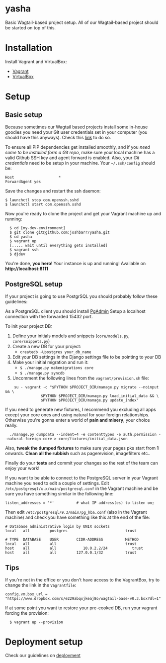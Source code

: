 
yasha
==================

Basic Wagtail-based project setup. All of our Wagtail-based project should be started on top of this.

# Installation

Install Vagrant and  VirtualBox:

* [Vagrant](http://www.vagrantup.com/downloads.html)
* [VirtualBox](https://www.virtualbox.org/wiki/Downloads)

# Setup

## Basic setup

Because sometimes our Wagtail based projects install some in-house goodies you need your Git user credentials set in your computer (you should have this anyways). Check this [link](https://help.github.com/articles/setting-your-username-in-git/) to do so.

To ensure all PIP dependencies get installed smoothly, and if you *need some to be installed form a Git repo*, make sure your local machine has a valid Github SSH key and agent forward is enabled. Also, your *Git credentials* need to be setup in your machine. Your `~/.ssh/config` should be:
```
Host                    *
ForwardAgent yes
```

Save the changes and restart the ssh daemon:

```
$ launchctl stop com.openssh.sshd
$ launchctl start com.openssh.sshd
```
Now you're ready to clone the project and get your Vagrant machine up and running:

```
  $ cd [my-dev-environment]
  $ git clone git@github.com:joshbarr/yasha.git
  $ cd yasha
  $ vagrant up
  [..... wait until everything gets installed]
  $ vagrant ssh
  $ djdev
```

You're done, **you hero**! Your instance is up and running! Available on **http://localhost:8111**

## PostgreSQL setup

If your project is going to use PostgrSQL you should probably follow these guidelines:

As a PostgreSQL client you should install [PgAdmin](http://www.pgadmin.org/download/) Setup a localhost connection with the forwarded 15432 port.

To init your project DB:

1. Define your initials models and snippets (`core/models.py`, `core/snippets.py`)
2. Create a new DB for your project:
    * `createdb -Upostgres your_db_name`
2. Edit your DB settings in the Django settings file to be pointing to your DB
4. Make your initial migration and run it:
    * `$ ./manage.py makemigrations core`
    * `$ ./manage.py syncdb`
5. Uncomment the following lines from the `vagrant/provision.sh` file:
```
    su - vagrant -c "$PYTHON $PROJECT_DIR/manage.py migrate --noinput && \
                $PYTHON $PROJECT_DIR/manage.py load_initial_data && \
                $PYTHON $PROJECT_DIR/manage.py update_index"
```

If you need to generate new fixtures, I recommend you excluding all apps except your core ones and using natural for your foreign relationships. Otherwise you're gonna enter a world of **pain and misery**, your choice really.

```
  ./manage.py dumpdata --indent=4 -e contenttypes -e auth.permission --natural-foreign core > core/fixtures/initial_data.json
```
Also, **tweak the dumped fixtures** to make sure your pages pks start from **1** onwards. **Clean all the rubbish** such as pagerevision, imagefilters etc..

Finally do your **tests** and commit your changes so the rest of the team can enjoy your work!

If you want to be able to connect to the PostgreSQL server in your Vagrant machine you need to edit a couple of settings. Edit `/etc/postgresql/x.x/main/postgresql.conf` in the Vagrant machine and be sure you have something similar in the following line:

```
listen_addresses = '*'          # what IP address(es) to listen on;
```

Then edit `/etc/postgresql/9.3/main/pg_hba.conf` (also in the Vagrant machine) and check you have something like this at the end of the file:

```
# Database administrative login by UNIX sockets
local   all         postgres                          trust

# TYPE  DATABASE    USER        CIDR-ADDRESS          METHOD
local   all         all                               trust
host    all         all            10.0.2.2/24           trust
host    all         all         127.0.0.1/32          trust
```



## Tips

If you're not in the office or you don't have access to the VagrantBox, try to change the link in the `Vagrantfile`:
```
config.vm.box_url = "https://www.dropbox.com/s/e229abqxjkeaj8o/wagtail-base-v0.3.box?dl=1"

```

If at some point you want to restore your pre-cooked DB, run your vagrant forcing the provision:

```
  $ vagrant up --provision
```

# Deployment setup

Check our guidelines on [deployment](./deployment/README.md)
